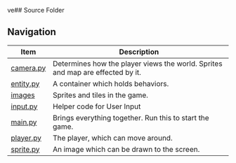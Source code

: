 ve## Source Folder



## Navigation

|             Item             |  Description  |
|------------------------------|---------------|
| [camera.py](./camera.py)     | Determines how the player views the world. Sprites and map are effected by it.              |
| [entity.py](./input.py)       | A container which holds behaviors. |
| [images](./images)           | Sprites and tiles in the game. |
| [input.py](./input.py)       | Helper code for User Input |
| [main.py](./main.py)         | Brings everything together. Run this to start the game. |
| [player.py](./player.py)     | The player, which can move around. |
| [sprite.py](./sprite.py)     | An image which can be drawn to the screen. |


